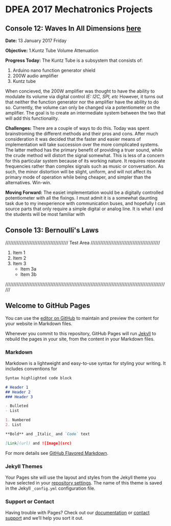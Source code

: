 # DPEA 2017 Mechatronics Projects

## Console 12: Waves In All Dimensions [here](https://terrencetran.github.io/Console13)

**Date:** 13 January 2017 Friday

**Objective:** 1.Kuntz Tube Volume Attenuation

**Progress Today:** The Kuntz Tube is a subsystem that consists of:

1. Arduino nano function generator shield
2. 200W audio amplifier
3. Kuntz tube 

When concieved, the 200W amplifier was thought to have the ability to modulate its volume via digital control *IE: I2C, SPI, etc* However, it turns out that neither the function generator nor the amplifier have the ability to do so. Currently, the volume can only be changed via a potentiometer on the amplifier. The goal is to create an intermediate system between the two that will add this functionality.

**Challenges:** There are a couple of ways to do this. Today was spent brainstroming the different methods and their pros and cons. After much consideration it was decided that the faster and easier means of implementation will take succession over the more complicated systems. The latter method has the primary benefit of providing a truer sound, while the crude method will distort the signal somewhat. This is less of a concern for this particular system because of its working nature. It requires resonate frequencies rather than complex signals such as music or conversation. As such, the minor distortion will be slight, uniform, and will not affect its primary mode of operation while being cheaper, and simpler than the alternatives. Win-win.


**Moving Forward:** The easiet implementation would be a digitally controlled potentiometer with all the fixings. I must admit it is a somewhat daunting task due to my inexperience with communication buses, and hopefully I can source parts that only require a simple digital or analog line. It is what I and the students will be most familiar with

## Console 13: Bernoulli's Laws

///////////////////////////////////////      Test Area     ///////////////////////////////////////////

1. Item 1
2. Item 2
3. Item 3
   * Item 3a
   * Item 3b

//////////////////////////////////////////////////////////////////////////////////////////////////////

## Welcome to GitHub Pages

You can use the [editor on GitHub](https://github.com/TerrenceTran/TerrenceTran.github.io/edit/master/index.md) to maintain and preview the content for your website in Markdown files.

Whenever you commit to this repository, GitHub Pages will run [Jekyll](https://jekyllrb.com/) to rebuild the pages in your site, from the content in your Markdown files.

### Markdown

Markdown is a lightweight and easy-to-use syntax for styling your writing. It includes conventions for

```markdown
Syntax highlighted code block

# Header 1
## Header 2
### Header 3

- Bulleted
- List

1. Numbered
2. List

**Bold** and _Italic_ and `Code` text

[Link](url) and ![Image](src)
```

For more details see [GitHub Flavored Markdown](https://guides.github.com/features/mastering-markdown/).

### Jekyll Themes

Your Pages site will use the layout and styles from the Jekyll theme you have selected in your [repository settings](https://github.com/TerrenceTran/TerrenceTran.github.io/settings). The name of this theme is saved in the Jekyll `_config.yml` configuration file.

### Support or Contact

Having trouble with Pages? Check out our [documentation](https://help.github.com/categories/github-pages-basics/) or [contact support](https://github.com/contact) and we’ll help you sort it out.
